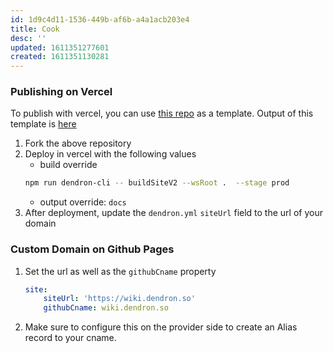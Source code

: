 ```yaml
---
id: 1d9c4d11-1536-449b-af6b-a4a1acb203e4
title: Cook
desc: ''
updated: 1611351277601
created: 1611351130281
---
```



### Publishing on Vercel

To publish with vercel, you can use [this repo](https://github.com/dendronhq/workspace-vercel-sample) as a template. Output of this template is [here](https://workspace-vercel-sample.vercel.app/)

1. Fork the above repository
2. Deploy in vercel with the following values
    - build override
    ```bash
    npm run dendron-cli -- buildSiteV2 --wsRoot .  --stage prod
    ```
    - output override: `docs`
3. After deployment, update the `dendron.yml` `siteUrl` field to the url of your domain

    
### Custom Domain on Github Pages

1. Set the url as well as the `githubCname` property
    ```yml
    site:
        siteUrl: 'https://wiki.dendron.so'
        githubCname: wiki.dendron.so
    ```
1. Make sure to configure this on the provider side to create an Alias record to your cname.